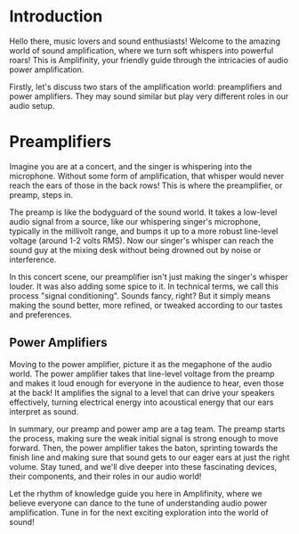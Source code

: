 # Introduction

Hello there, music lovers and sound enthusiasts! Welcome to the amazing world of sound amplification, where we turn soft whispers into powerful roars! This is Amplifinity, your friendly guide through the intricacies of audio power amplification. 

Firstly, let's discuss two stars of the amplification world: preamplifiers and power amplifiers. They may sound similar but play very different roles in our audio setup.

# Preamplifiers

Imagine you are at a concert, and the singer is whispering into the microphone. Without some form of amplification, that whisper would never reach the ears of those in the back rows! This is where the preamplifier, or preamp, steps in. 

The preamp is like the bodyguard of the sound world. It takes a low-level audio signal from a source, like our whispering singer's microphone, typically in the millivolt range, and bumps it up to a more robust line-level voltage (around 1-2 volts RMS). Now our singer's whisper can reach the sound guy at the mixing desk without being drowned out by noise or interference. 

In this concert scene, our preamplifier isn't just making the singer's whisper louder. It was also adding some spice to it. In technical terms, we call this process "signal conditioning". Sounds fancy, right? But it simply means making the sound better, more refined, or tweaked according to our tastes and preferences.
## Power Amplifiers

Moving to the power amplifier, picture it as the megaphone of the audio world. The power amplifier takes that line-level voltage from the preamp and makes it loud enough for everyone in the audience to hear, even those at the back! It amplifies the signal to a level that can drive your speakers effectively, turning electrical energy into acoustical energy that our ears interpret as sound.

In summary, our preamp and power amp are a tag team. The preamp starts the process, making sure the weak initial signal is strong enough to move forward. Then, the power amplifier takes the baton, sprinting towards the finish line and making sure that sound gets to our eager ears at just the right volume. Stay tuned, and we'll dive deeper into these fascinating devices, their components, and their roles in our audio world!

Let the rhythm of knowledge guide you here in Amplifinity, where we believe everyone can dance to the tune of understanding audio power amplification. Tune in for the next exciting exploration into the world of sound!

